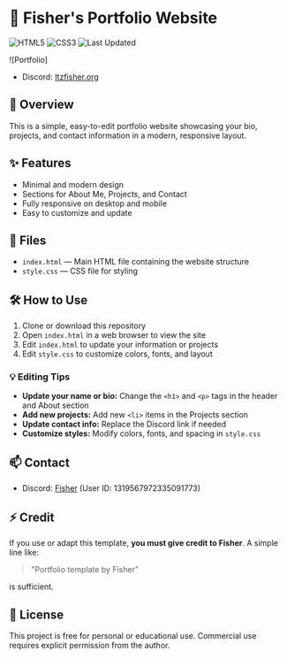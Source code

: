 # 🎨 Fisher's Portfolio Website

![HTML5](https://img.shields.io/badge/HTML5-%23E34F26?style=flat&logo=html5&logoColor=white)
![CSS3](https://img.shields.io/badge/CSS3-%231572B6?style=flat&logo=css3&logoColor=white)
![Last Updated](https://img.shields.io/badge/Last%20Updated-2025--10--06-brightgreen)

![Portfolio]
- Discord: [Itzfisher.org](https://www.itzfisher.org/)

## 🚀 Overview

This is a simple, easy-to-edit portfolio website showcasing your bio, projects, and contact information in a modern, responsive layout.  

## ✨ Features

- Minimal and modern design  
- Sections for About Me, Projects, and Contact  
- Fully responsive on desktop and mobile  
- Easy to customize and update  

## 📂 Files

- `index.html` — Main HTML file containing the website structure  
- `style.css` — CSS file for styling  

## 🛠 How to Use

1. Clone or download this repository  
2. Open `index.html` in a web browser to view the site  
3. Edit `index.html` to update your information or projects  
4. Edit `style.css` to customize colors, fonts, and layout  

### 💡 Editing Tips

- **Update your name or bio:** Change the `<h1>` and `<p>` tags in the header and About section  
- **Add new projects:** Add new `<li>` items in the Projects section  
- **Update contact info:** Replace the Discord link if needed  
- **Customize styles:** Modify colors, fonts, and spacing in `style.css`  

## 📫 Contact

- Discord: [Fisher](https://discord.com/users/1319567972335091773) (User ID: 1319567972335091773)  

## ⚡ Credit

If you use or adapt this template, **you must give credit to Fisher**. A simple line like:

> "Portfolio template by Fisher"  

is sufficient.

## 📜 License

This project is free for personal or educational use. Commercial use requires explicit permission from the author.

